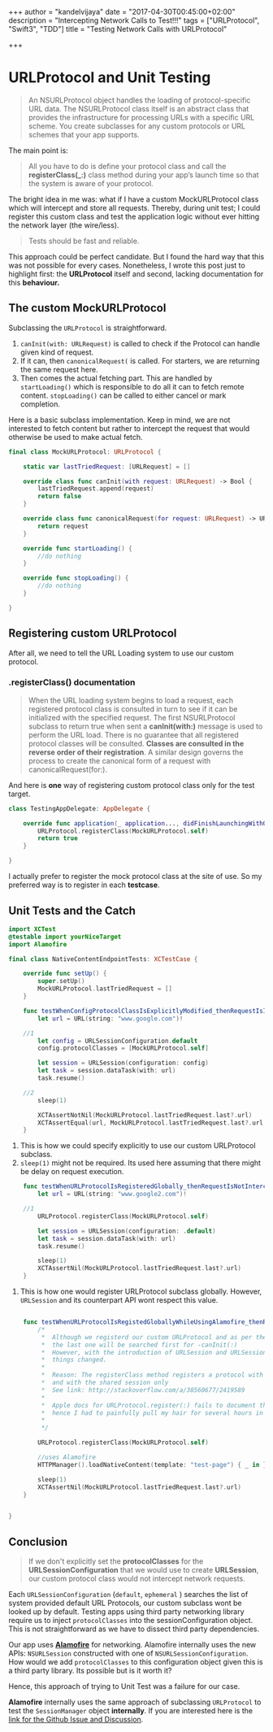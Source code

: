 +++
author = "kandelvijaya"
date = "2017-04-30T00:45:00+02:00"
description = "Intercepting Network Calls to Test!!!"
tags = ["URLProtocol", "Swift3", "TDD"]
title = "Testing Network Calls with URLProtocol"

+++

URLProtocol and Unit Testing
============================


>An NSURLProtocol object handles the loading of protocol-specific URL data. The NSURLProtocol class itself is an abstract class that provides the infrastructure for processing URLs with a specific URL scheme. You create subclasses for any custom protocols or URL schemes that your app supports.

The main point is:

>All you have to do is define your protocol class and call the **registerClass(_:)** class method during your app’s launch time so that the system is aware of your protocol.

The bright idea in me was: what if I have a custom MockURLProtocol class which will intercept and store all requests. Thereby, during unit test; I could register this custom class and test the application logic without ever hitting the network layer (the wire/less).

>Tests should be fast and reliable.

This approach could be perfect candidate. But I found the hard way that this was not possible for every cases. Nonetheless, I wrote this post just to highlight first: the **URLProtocol** itself and second, lacking documentation for this **behaviour.**

## The custom MockURLProtocol
Subclassing the `URLProtocol` is straightforward.

1. `canInit(with: URLRequest)` is called to check if the Protocol can handle given kind of request.
2.  If it can, then `canonicalRequest(` is called. For starters, we are returning the same request here.
3.  Then comes the actual fetching part. This are handled by `startLoading()` which is responsible to do all it can to fetch remote content. `stopLoading()` can be called to either cancel or mark completion.

Here is a basic subclass implementation. Keep in mind, we are not interested to fetch content but rather to intercept the request that would otherwise be used to make actual fetch.

```swift
final class MockURLProtocol: URLProtocol {

    static var lastTriedRequest: [URLRequest] = []

    override class func canInit(with request: URLRequest) -> Bool {
        lastTriedRequest.append(request)
        return false
    }

    override class func canonicalRequest(for request: URLRequest) -> URLRequest {
        return request
    }

    override func startLoading() {
        //do nothing
    }

    override func stopLoading() {
        //do nothing
    }

}
```


## Registering custom URLProtocol
After all, we need to tell the URL Loading system to use our custom protocol.

### .registerClass() documentation
>When the URL loading system begins to load a request, each registered protocol class is consulted in turn to see if it can be initialized with the specified request. The first NSURLProtocol subclass to return true when sent a **canInit(with:)** message is used to perform the URL load. There is no guarantee that all registered protocol classes will be consulted.
**Classes are consulted in the reverse order of their registration**. A similar design governs the process to create the canonical form of a request with canonicalRequest(for:).



And here is **one** way of registering custom protocol class only for the test target.
```swift
class TestingAppDelegate: AppDelegate {

    override func application(_ application..., didFinishLaunchingWithOptions ...) -> Bool {
        URLProtocol.registerClass(MockURLProtocol.self)
        return true
    }

}
```


I actually prefer to register the mock protocol class at the site of use. So my preferred way is to register in each **testcase**.

## Unit Tests and the Catch

```swift
import XCTest
@testable import yourNiceTarget
import Alamofire

final class NativeContentEndpointTests: XCTestCase {

    override func setUp() {
        super.setUp()
        MockURLProtocol.lastTriedRequest = []
    }

    func testWhenConfigProtocolClassIsExplicitlyModified_thenRequestIsIntercepted() {
        let url = URL(string: "www.google.com")!

	//1
        let config = URLSessionConfiguration.default
        config.protocolClasses = [MockURLProtocol.self]

        let session = URLSession(configuration: config)
        let task = session.dataTask(with: url)
        task.resume()

	//2
        sleep(1)

        XCTAssertNotNil(MockURLProtocol.lastTriedRequest.last?.url)
        XCTAssertEqual(url, MockURLProtocol.lastTriedRequest.last?.url!)
    }
```
1. This is how we could specify explicitly to use our custom URLProtocol subclass.
2. `sleep(1)` might not be required. Its used here assuming that there might
   be delay on request execution.


```swift
    func testWhenURLProtocolIsRegisteredGlobally_thenRequestIsNotIntercepted() {
        let url = URL(string: "www.google2.com")!

	//1
        URLProtocol.registerClass(MockURLProtocol.self)

        let session = URLSession(configuration: .default)
        let task = session.dataTask(with: url)
        task.resume()

        sleep(1)
        XCTAssertNil(MockURLProtocol.lastTriedRequest.last?.url)
    }
```
1. This is how one would register URLProtocol subclass globally. However, `URLSession` and its
   counterpart API wont respect this value.

```swift

    func testWhenURLProtocolIsRegistedGloballyWhileUsingAlamofire_thenRequestIsNotIntercepted() {
        /*
         *  Although we registerd our custom URLProtocol and as per the documentation
         *  the last one will be searched first for -canInit(:)
         *  However, with the introduction of URLSession and URLSessionConfiguration,
         *  things changed.
         *
         *  Reason: The registerClass method registers a protocol with NSURLConnection
         *  and with the shared session only
         *  See link: http://stackoverflow.com/a/38560677/2419589
         *
         *  Apple docs for URLProtocol.register(:) fails to document this behavior and
         *  hence I had to painfully pull my hair for several hours in vain.
         *
         */

        URLProtocol.registerClass(MockURLProtocol.self)

        //uses Alamofire
        HTTPManager().loadNativeContent(template: "test-page") { _ in }

        sleep(1)
        XCTAssertNil(MockURLProtocol.lastTriedRequest.last?.url)
    }


}


```

## Conclusion

>If we don't explicitly set the **protocolClasses** for the **URLSessionConfiguration** that we would use to create **URLSession**, our custom protocol class would not intercept network requests.

Each `URLSessionConfiguration` (`default`, `ephemeral` ) searches the list of system provided default URL Protocols, our custom subclass wont be looked up by default. Testing apps using third party networking library require us to inject `protocolClasses` into the sessionConfiguration object. This is not straightforward as we have to dissect third party  dependencies.

Our app uses [**Alamofire**](https://github.com/Alamofire/Alamofire) for networking.  Alamofire internally uses the new APIs: `NSURLSession` constructed with one of `NSURLSessionConfiguration`. How would we add `protocolClasses` to this configuration object given this is a third party library. Its possible but is it worth it?

Hence, this approach of trying to Unit Test was a failure for our case.

**Alamofire** internally uses the same approach of subclassing `URLProtocol` to test the `SessionManager` object **internally**. If you are interested here is the [link for the Github Issue and Discussion](https://github.com/Alamofire/Alamofire/issues/1160).
